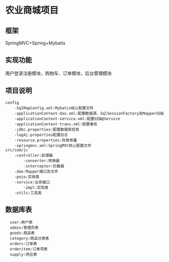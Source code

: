 # 农业商城项目
## 框架  
SpringMVC+Spring+Mybatis  
## 实现功能  
用户登录注册模块，购物车、订单模块，后台管理模块  
## 项目说明  
```
config  
    -SqlMapConfig.xml:Mybatis核心配置文件  
    -applicationContext-dao.xml:配置数据源、SqlSessionFactory及Mapper扫描  
    -applicationContext-service.xml:配置扫描@Service  
    -applicationContext-trans.xml:配置事务  
    -jdbc.properties:配置数据库信息  
    -log4j.properties配置日志  
    -resource.properties:存放常量  
    -springmvc.xml:SpringMVC核心配置文件    
src/com/jc  
    -controller:处理器  
        -converter:转换器   
        -interceptor:拦截器  
    -dao:Mapper接口及文件  
    -pojo:实体类  
    -service:业务接口  
        -impl:实现类  
    -utils:工具类  
```  
## 数据库表  
```  
  user:用户表  
  admin:管理员表  
  goods:商品表  
  category:商品分类表  
  orders:订单表  
  orderitem:订单项表  
  supply:供应表  
```

  




